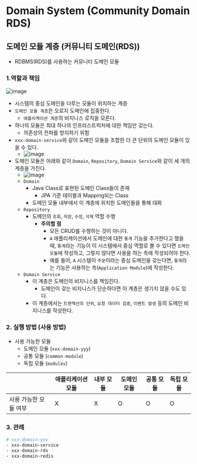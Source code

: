 # Domain System (Community Domain RDS)

## 도메인 모듈 계층 (커뮤니티 도메인(RDS))

- RDBMS(RDS)를 사용하는 커뮤니티 도메인 모듈

### 1.역할과 책임

![image](https://user-images.githubusercontent.com/70932170/225795468-c0b11085-73c9-4a2d-8f2d-123c2989f7d1.png)

- 시스템의 중심 도메인을 다루는 모듈이 위치하는 계층
- `도메인 모듈 계층`은 오로지 도메인에 집중한다.
    - `애플리케이션 계층`의 비지니스 로직을 모른다.
- 하나의 모듈은 최대 하나의 인프라스트럭처에 대한 책임만 갖는다.
    - 의존성의 전파를 방지하기 위함
- `xxx-domain-service`와 같이 도메인 모듈을 조합한 더 큰 단위의 도메인 모듈이 있을 수 있다.
    - ![image](https://user-images.githubusercontent.com/70932170/225802408-40ba14a4-4ec8-4d10-ae53-6fd63c7d2178.png)
- 도메인 모듈은 아래와 같이 `Domain`, `Repository`, `Domain Service`와 같이 세 개의 계층을 가진다.
    - ![image](https://user-images.githubusercontent.com/70932170/225793569-216416e7-2425-4829-9156-147b92e1ca1a.png)
    - `Domain`
        - Java Class로 표현된 도메인 Class들이 존재
            - JPA 기준 테이블과 Mapping되는 Class
        - 도메인 모듈 내부에서 이 계층에 위치한 도메인들을 통해 대화
    - `Repository`
        - 도메인의 `조회`, `저장`, `수정`, `삭제` 역할 수행
            - **주의할 점**
                - 모든 CRUD를 수행하는 것이 아니다.
                - `A` 애플리케이션에서 도메인에 대한 `통계` 기능을 추가한다고 했을 때, `통계`라는 기능이 이 시스템에서 중심 역할로 볼 수 있다면 `도메인 모듈`에 작성하고, 그렇지 않다면
                  사용을 하는 측에 작성되어야 한다.
                - 예를 들어, `A` 시스템이 `주문`이라는 중심 도메인을 갖는다면, `통계`라는 기능은 사용하는 측(`Application Module`)에 작성한다.
    - `Domain Service`
        - 이 계층은 도메인의 비지니스를 책임진다.
            - 도메인이 갖는 비지니스가 단순하다면 이 계층은 생기지 않을 수도 있다.
        - 이 계층에서는 `트랜잭션의 단위`, `요청 데이터 검증`, `이벤트 발생` 등의 도메인 비지니스를 작성한다.

### 2. 실행 방법 (사용 방법)

- 사용 가능한 모듈
    - 도메인 모듈 (`xxx-domain-yyy`)
    - 공통 모듈 (`common-module`)
    - 독립 모듈 (`modules`)

|              | 애플리케이션 모듈 | 내부 모듈 | 도메인 모듈 | 공통 모듈 | 독립 모듈 |
|--------------|-----------|-------|--------|-------|-------|
| 사용 가능한 모듈 여부 | X         | X     | O      | O     | O     |

### 3. 관례

```bash
# xxx-domain-yyy
- xxx-domain-service
- xxx-domain-rds
- xxx-domain-redis
```